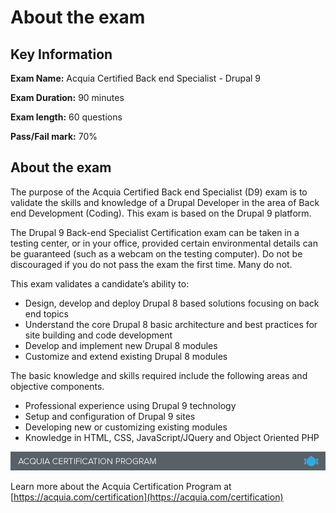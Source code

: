 # About the exam

## Key Information

**Exam Name:** Acquia Certified Back end Specialist - Drupal 9

**Exam Duration:** 90 minutes

**Exam length:** 60 questions

**Pass/Fail mark:** 70%

## About the exam

The purpose of the Acquia Certified Back end Specialist \(D9\) exam is to validate the skills and knowledge of a Drupal Developer in the area of Back end Development \(Coding\). This exam is based on the Drupal 9 platform.

The Drupal 9 Back-end Specialist Certification exam can be taken in a testing center, or in your office, provided certain environmental details can be guaranteed \(such as a webcam on the testing computer\). Do not be discouraged if you do not pass the exam the first time. Many do not.

This exam validates a candidate’s ability to:

* Design, develop and deploy Drupal 8 based solutions focusing on back end topics
* Understand the core Drupal 8 basic architecture and best practices for site building and code development
* Develop and implement new Drupal 8 modules
* Customize and extend existing Drupal 8 modules

The basic knowledge and skills required include the following areas and objective components.

* Professional experience using Drupal 9 technology
* Setup and configuration of Drupal 9 sites
* Developing new or customizing existing modules
* Knowledge in HTML, CSS, JavaScript/JQuery and Object Oriented PHP

![](.gitbook/assets/inner-page-footer.png)

Learn more about the Acquia Certification Program at [https://acquia.com/certification](https://acquia.com/certification)

